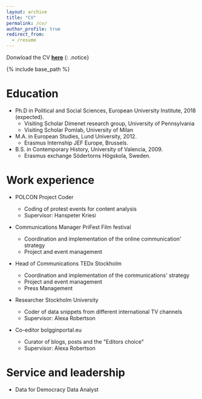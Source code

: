 ```yaml
---
layout: archive
title: "CV"
permalink: /cv/
author_profile: true
redirect_from:
  - /resume
---
```


Donwload the CV **[here](jaruizso.github.io/files/Javier_Ruiz-Soler_September_2017.pdf)**
{: .notice}

{% include base_path %}

Education
======
* Ph.D in Political and Social Sciences, European University Institute, 2018 (expected).
	- Visiting Scholar Dimenet research group, University of Pennsylvania
	- Visiting Scholar Pomlab, University of Milan
* M.A. in European Studies, Lund University, 2012.
	- Erasmus Internship JEF Europe, Brussels.
* B.S. in Contemporary History, University of Valencia, 2009.
	- Erasmus exchange Södertorns Högskola, Sweden.
 
  
   
   
Work experience
======
* POLCON Project Coder
  * Coding of protest events for content analysis
  * Supervisor: Hanspeter Kriesi
 
 
* Communications Manager PriFest Film festival
  * Coordination and implementation of the online communication' strategy
  * Project and event management
 
 
* Head of Communications TEDx Stockholm
  * Coordination and implementation of the communications' strategy
  * Project and event management
  * Press Management
 
    
* Researcher Stockholm University
  * Coder of data snippets from different international TV channels
  * Supervisor: Alexa Robertson
 
  
* Co-editor bolgginportal.eu
  * Curator of blogs, posts and the "Editors choice"
  * Supervisor: Alexa Robertson 
 
  
   
  
Service and leadership
======
* Data for Democracy Data Analyst
